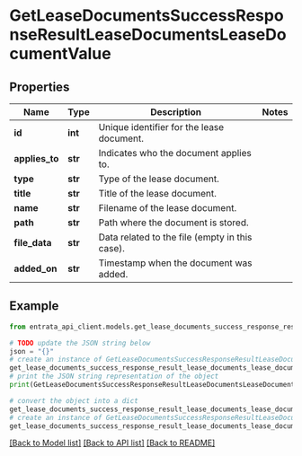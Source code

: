 # GetLeaseDocumentsSuccessResponseResultLeaseDocumentsLeaseDocumentValue


## Properties

Name | Type | Description | Notes
------------ | ------------- | ------------- | -------------
**id** | **int** | Unique identifier for the lease document. | 
**applies_to** | **str** | Indicates who the document applies to. | 
**type** | **str** | Type of the lease document. | 
**title** | **str** | Title of the lease document. | 
**name** | **str** | Filename of the lease document. | 
**path** | **str** | Path where the document is stored. | 
**file_data** | **str** | Data related to the file (empty in this case). | 
**added_on** | **str** | Timestamp when the document was added. | 

## Example

```python
from entrata_api_client.models.get_lease_documents_success_response_result_lease_documents_lease_document_value import GetLeaseDocumentsSuccessResponseResultLeaseDocumentsLeaseDocumentValue

# TODO update the JSON string below
json = "{}"
# create an instance of GetLeaseDocumentsSuccessResponseResultLeaseDocumentsLeaseDocumentValue from a JSON string
get_lease_documents_success_response_result_lease_documents_lease_document_value_instance = GetLeaseDocumentsSuccessResponseResultLeaseDocumentsLeaseDocumentValue.from_json(json)
# print the JSON string representation of the object
print(GetLeaseDocumentsSuccessResponseResultLeaseDocumentsLeaseDocumentValue.to_json())

# convert the object into a dict
get_lease_documents_success_response_result_lease_documents_lease_document_value_dict = get_lease_documents_success_response_result_lease_documents_lease_document_value_instance.to_dict()
# create an instance of GetLeaseDocumentsSuccessResponseResultLeaseDocumentsLeaseDocumentValue from a dict
get_lease_documents_success_response_result_lease_documents_lease_document_value_from_dict = GetLeaseDocumentsSuccessResponseResultLeaseDocumentsLeaseDocumentValue.from_dict(get_lease_documents_success_response_result_lease_documents_lease_document_value_dict)
```
[[Back to Model list]](../README.md#documentation-for-models) [[Back to API list]](../README.md#documentation-for-api-endpoints) [[Back to README]](../README.md)


